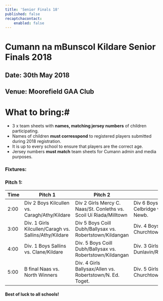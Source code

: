```yaml
---
title: 'Senior Finals 18'
published: false
recaptchacontact:
    enabled: false
---
```


# Cumann na mBunscol Kildare Senior Finals 2018 #

## Date: 30th May 2018

## Venue: Moorefield GAA Club

# What to bring:#
* 3 x team sheets with **names, matching jersey numbers** of children participating.
* Names of children **must corresspond** to registered players submitted during 2018 registration.
* It is up to every school to ensure that players are the correct age. 
* Jersey numbers **must match** team sheets for Cumann admin and media purposes.

### Fixtures:

### Pitch 1:
 Time | Pitch 1 | Pitch 2 | Pitch 3 
 --- | --- | --- | --- 
 2:00 | Div 2 Boys Kilcullen vs. Caragh/Athy/Kildare | Div 2 Girls Mercy C. Naas/St. Conleths vs. Scoil Uí Riada/Milltown | Div 6 Boys N/Ed. Toget./St. Pats Celbridge vs. Ticknevin/St. Pats Newb. 
 3:00 | Div. 1 Girls Kilcullen/Caragh vs. Sallins/Athy/Kildare | Div 5 Boys Coill Dubh/Ballysax vs. Robertstown/Kildangan | Div. 4 Boys  Straffan/TMH vs. Churchtown/Rathmore/Rathcoffey
4:00 | Div. 1 Boys Sallins vs. Clane/Kildare | Div. 5 Boys Coill Dubh/Ballysax vs. Robertstown/Kildangan | Div. 3 Girls Cappagh/TMH vs. Dunlavin/Rathmore/Rathcoffey 
5:00 | B final Naas vs. North Winners | Div. 4 Girls Ballysax/Allen vs. Robertstown/N. Ed. Toget. | Div. 5 Girls JTB/Moone vs. Churchtown/Kilshanroe



#### Best of luck to all schools!